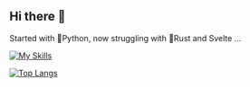## Hi there 👋

Started with 🐍Python, now struggling with 🦀Rust and Svelte ...

[![My Skills](https://skillicons.dev/icons?i=python,pycharm,qt,rust,tauri,svelte&perline=3)](https://skillicons.dev)

[![Top Langs](https://github-readme-stats-oranje.vercel.app/api/top-langs/?username=JulianFreeman&layout=compact&exclude_repo=github-readme-stats,learnsvelte,julianfreeman.github.io,nextjs-dashboard)](https://github.com/JulianFreeman)
